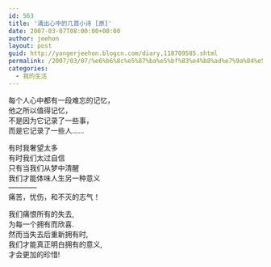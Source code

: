 ```yaml
---
id: 563
title: '涌出心中的几首小诗 [原]'
date: 2007-03-07T08:00:00+00:00
author: jeehon
layout: post
guid: http://yangerjeehon.blogcn.com/diary,118709585.shtml
permalink: /2007/03/07/%e6%b6%8c%e5%87%ba%e5%bf%83%e4%b8%ad%e7%9a%84%e5%87%a0%e9%a6%96%e5%b0%8f%e8%af%97-%e5%8e%9f/
categories:
  - 我的生活
---
```

每个人心中都有一段难忘的记忆，  
他之所以值得记忆，  
不是因为它记录了一些事，  
而是它记录了一些人&#8230;&#8230;

有时我奢望太多  
有时我们太过自信  
只有当我们从梦中清醒  
我们才能体味人生另一种意义  
————  
痛苦，忧伤，和不灭的志气！

我们痛恨所有的失去,  
为每一个拥有而欣喜.  
然而当失去后重新拥有时,  
我们才能真正明白拥有的意义,  
才会更加的珍惜!